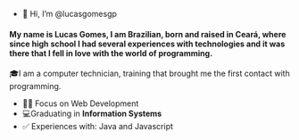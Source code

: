 - 👋 Hi, I’m @lucasgomesgp
 
#### My name is Lucas Gomes, I am Brazilian, born and raised in Ceará, where since high school I had several experiences with technologies and it was there that I fell in love with the world of programming.

🎓I am a computer technician, training that brought me the first contact with programming.

- 👨‍💻 Focus on Web Development
- 💻Graduating in **Information Systems**
- ✅ Experiences with: Java and Javascript
